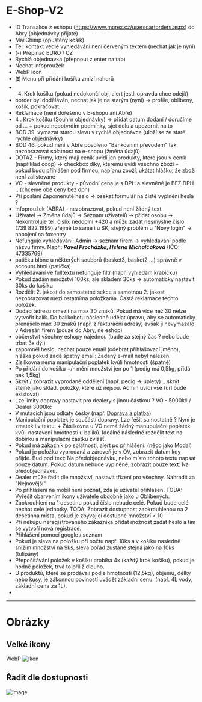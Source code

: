 # E-Shop-V2

- ID Transakce z eshopu (https://www.morex.cz/userscartorders.aspx) do Abry (objednávky přijaté)
- MailChimp (opuštěný košík)
- Tel. kontakt vedle vyhledávání není červeným textem (nechat jak je nyní)
- (-) Přepínač EURO / CZ
- Rychlá objednávka (přepnout z enter na tab)
- Nechat infoproužek
- WebP icon 
- (❗) Menu při přidání košíku zmizí nahorů
- 4. Krok košíku (pokud nedokončí obj, alert jestli opravdu chce odejít)
- border byl doděláván, nechat jak je na starým (nyní) -> profile, oblíbený, košík, pokračovat, ...
- Reklamace (není dořešeno v E-shopu ani Abře)
- 4 . Krok košíku (Souhrn objednávky) -> přidat datum dodání / doručíme od ... + pokud nepotvrdím podmínky, sjet dolu a upozornit na to
- BOD 39. vymazat starou slevu v rychlé objednávce (uloží se ze staré rychlé objednávky)
- BOD 46. pokud není v Abře povoleno "Bankovním převodem" tak nezobrazovat splatnost na e-shopu (žměna údajů)
- DOTAZ - Firmy, který mají ceník uvidí jen produkty, ktere jsou v ceník (například coop) -> checkbox díky, kterému uvídí všechno zboží + pokud budu přihlášen pod firmou, napípnu zboží, ukátat hlášku, že zboží není zalistované
- VO - slevněné produkty - původní cena je s DPH a slevněné je BEZ DPH .. (chceme obě ceny bez dph)
- Při poslání Zapomenuté heslo -> osekat formulář na čístě vyplnění hesla ?
- Infoproužek (ABRA) - nezobrazovat, pokud není žádný text
- Uživatel -> Změna údajů -> Seznam uživatelů -> přidat osobu -> Nekontroluje tel. čislo: nedoplní +420 a můžu zadat nesmyslné číslo (739 822 1999) zřejmě to same i u 
SK, stejný problém u "Nový login" -> napojení na foxentry
- Nefunguje vyhledávání: Admin -> seznam firem -> vyhledávání podle názvu firmy. Např.: ***Pavel Procházka, Helena Michalčáková*** (IČO: 47335769)
- patičku blbne u některých souborů (basket3, basket2 ...) správně v account.html (patička)
- Vyhledávání ve fulltextu nefunguje filtr (např. vyhledám krabičku)
- Pokud zadám množství 100ks, ale skladem 30ks -> automaticky nastavit 30ks do košíku
- Rozdělit 2. jakost do samostatné sekce a samotnou 2. jakost nezobrazovat mezi ostatníma položkama. Častá reklamace techto položek.
- Dodací adresu omezit na max 30 znaků. Pokud má více než 30 nelze vytvořit balík. Do balíkobotu následně udělat úpravu, aby se automaticky přenášelo max 30 znaků (např. z fakturační adresy) avšak ji nevymazalo v Adresáři firem (pouze do Abry, ne eshop)
- občerstvít všechny eshopy najednou (bude za stejný čas ? nebo bude trbat 3x dýl)
- zapomněl heslo, nechat pouze email (odebrat přihlašovací jméno), hláška pokud zadá špatný email: Zadaný e-mail nebyl nalezen.
- Zísilkovna nemá manipulační poplatek kvůli hmotnosti (špatně)
- Po přidání do košíku +/- mění množství jen po 1 (pedig má 0,5kg, přidá pak 1,5kg)
- Skrýt / zobrazit vyprodané oddělení (např. pedig -> úplety) .. skrýt stejně jako sklad. položky, které už nejsou. Admin uvidí vše (url bude existovat)
- Lze limity dopravy nastavit pro dealery s jinou částkou ? VO - 5000kč / Dealer 3000kč
- V mutacích jsou odkaty česky (např. [Doprava a platba](https://www.morex.shop/dokument/doprava-a-platba/))
- Manipulační poplatek je součástí dopravy. Lze řešit samostatně ? Nyní je zmatek i v textu. + Zásilkovna u VO nemá žádný manupulačni poplatek kvůli nastavení hmotnosti u balíků. Ideálně následně rozdělit text na dobírku a manipulační částku zvlášť.
- Pokud má zákazník po splatnosti, alert po přihlášení. (něco jako Modal)
- Pokud je položka vyprodaná a zároveň je v OV, zobrazit datum kdy přijde. Bud pod text: Na předobjednávku, nebo místo tohoto textu napsat pouze datum. Pokud datum nebude vyplněné, zobrazit pouze text: Na předobjednávku.
- Dealer může řadit dle množství, nastavit třízení pro všechny. Nahradit za "Nejnovější"
- Po přihlášení na mobil není poznat, zda je uživatel přihlášen. TODA: Vyřešit obarvením ikony uživatele obdobně jako u Oblíbených.
- Zaokrouhlení na 1 desetinu pokud číslo nebude celé. Pokud bude celé nechat celé jednotky. TODA: Zobrazit dostupnost zaokrouhlenou na 2 desetinna místa, pokud je zbývající dostupné množství < 10
- Při nékupu neregistrovaného zákazníka přidat možnost zadat heslo a tím se vytvoří nová registrace.
- Přihlášení pomocí google / seznam 
- Pokud je sleva na položku při počtu např. 10ks a v košíku nasledně snížím množství na 9ks, sleva pořád zustane stejná jako na 10ks (tulipány)
- Přepočítávání položek v košíku probíhá 4x (každý krok košíku), pokud je hodně položek, trvá to příliž dlouho.
- U produktů, které se prodávají podle hmotnosti (12,5kg), objemu, délky nebo kusy, je zákonnou poviností uvádět základní cenu. (např. 4L vody, základní cena za 1L).
- 



<hr>

# Obrázky 

## Velké ikony
WebP
![ikon](https://user-images.githubusercontent.com/59166385/172812747-90259ae4-9636-491d-9c30-49eb2cda38d1.png)

## Řadit dle dostupnosti
![image](https://user-images.githubusercontent.com/59166385/229710824-6a7f5fd4-48b8-4383-8d37-68c48b311ea5.png
)
